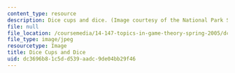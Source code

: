 ```yaml
---
content_type: resource
description: Dice cups and dice. (Image courtesy of the National Park Service.)
file: null
file_location: /coursemedia/14-147-topics-in-game-theory-spring-2005/dc3696b81c5dd539aadc9de04bb29f46_14-147s05.jpg
file_type: image/jpeg
resourcetype: Image
title: Dice Cups and Dice
uid: dc3696b8-1c5d-d539-aadc-9de04bb29f46
---
```

